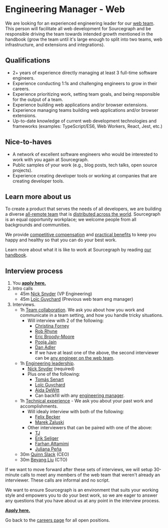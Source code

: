 # Engineering Manager - Web

We are looking for an experienced engineering leader for our [web team](https://about.sourcegraph.com/handbook/engineering/web). This person will facilitate all web development for Sourcegraph and be responsible driving the team towards intended growth mentioned in the handbook (grow the team until it's large enough to split into two teams, web infrastructure, and extensions and integrations).

## Qualifications

- 2+ years of experience directly managing at least 3 full-time software engineers.
- Experience conducting 1:1s and challenging engineers to grow in their careers.
- Experience prioritizing work, setting team goals, and being responsible for the output of a team.
- Experience building web applications and/or browser extensions.
- Experience managing teams building web applications and/or browser extensions.
- Up-to-date knowledge of current web development technologies and frameworks (examples: TypeScript/ES6, Web Workers, React, Jest, etc.)

## Nice-to-haves

- A network of excellent software engineers who would be interested to work with you again at Sourcegraph.
- Public samples of your work (e.g., blog posts, tech talks, open source projects).
- Experience creating developer tools or working at companies that are creating developer tools.

## Learn more about us

To create a product that serves the needs of all developers, we are building a diverse [all-remote team](../../../company/remote/index.md) that is [distributed across the world](../../../company/team/index.md). Sourcegraph is an equal opportunity workplace; we welcome people from all backgrounds and communities.

We provide [competitive compensation](../../people-ops/compensation.md) and [practical benefits](../../people-ops/benefits-and-perks.md) to keep you happy and healthy so that you can do your best work.

Learn more about what it is like to work at Sourcegraph by reading [our handbook](../../index.md).

## Interview process

1. You **[apply here.](https://jobs.lever.co/sourcegraph/13286143-746e-4381-8049-94cf9911c2ab)**
1. Intro calls
    - 45m [Nick Snyder](../../../company/team/index.md#nick-snyder-he-him) (VP Engineering)
    - 45m [Loïc Guychard](../../../company/team/index.md#loïc-guychard) (Previous web team eng manager)
1. Interviews.
   - 1h [Team collaboration](https://github.com/sourcegraph/interviews/blob/master/engineering/team-collaboration.md). We ask you about how you work and communicate in a team setting, and how you handle tricky situations.
     - Will interview with 2 of the following:
         - [Christina Forney](../../../company/team/index.md#christina-forney-she-her)
         - [Rob Rhyne](../../../company/team/index.md#rob-rhyne)
         - [Eric Broody-Moore](../../../company/team/index.md#eric-brody-moore)
         - [Pooja Jain](../../../company/team/index.md#pooja-jain-she-her)
         - [Dan Adler](../../../company/team/index.md#dan-adler-he-him)
         - If we have at least one of the above, the second interviewer can be [any engineer on the web team](../web/index.md#members).
   - 1h [Engineering leadership](engineering-leadership.md).
     - [Nick Snyder](../../../company/team/index.md#nick-snyder-he-him) (required)
     - Plus one of the following:
         - [Tomás Senart](../../../company/team/index.md#tomás-senart)
         - [Loïc Guychard](../../../company/team/index.md#loïc-guychard)
         - [Aida DeWitt](../../../company/team/index.md#aida-dewitt)
         - Can backfill with any [engineering manager](../leadership/index.md#members).
   - 1h [Technical experience](https://github.com/sourcegraph/interviews/blob/master/engineering/technical-experience.md) - We ask you about your past work and accomplishments.
     - Will idealy interview with both of the following:
         - [Felix Becker](../../../company/team/index.md#felix-becker)
         - [Marek Zaluski](../../../company/team/index.md#marek-zaluski)
     - Other interviewers that can be paired with one of the above:
         - [TJ](../../../company/team/index.md#tharuntej-kandala-he-him)
         - [Erik Seliger](../../../company/team/index.md#erik-seliger)
         - [Farhan Attamimi](../../../company/team/index.md#farhan-attamimi)
         - [Juliana Peña](../../../company/team/index.md#juliana-peña-she-her)
   - 30m [Quinn Slack](../../../company/team/index.md#quinn-slack) (CEO)
   - 30m [Beyang Liu](../../../company/team/index.md#beyang-liu) (CTO)

If we want to move forward after these sets of interviews, we will setup 30-minute calls to meet any members of the web team that weren't already an interviewer. These calls are informal and no script.

We want to ensure Sourcegraph is an environment that suits your working style and empowers you to do your best work, so we are eager to answer any questions that you have about us at any point in the interview process.

**[Apply here.](https://jobs.lever.co/sourcegraph/13286143-746e-4381-8049-94cf9911c2ab)**

Go back to the [careers page](../../../company/careers.md) for all open positions.
